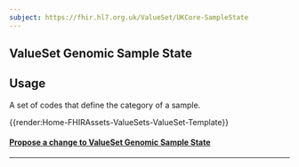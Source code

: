 ```yaml
---
subject: https://fhir.hl7.org.uk/ValueSet/UKCore-SampleState
---
```


## ValueSet Genomic Sample State

## Usage
A set of codes that define the category of a sample.


{{render:Home-FHIRAssets-ValueSets-ValueSet-Template}}


<div id="Feedback" class="tabcontent">
<h4><a href='https://simplifier.net/HL7FHIRUKCoreR4/ValueSet-UKCore-SampleCategory/~issues?level=File' target="_blank">Propose a change to ValueSet Genomic Sample State </a></h4>
</div>

---